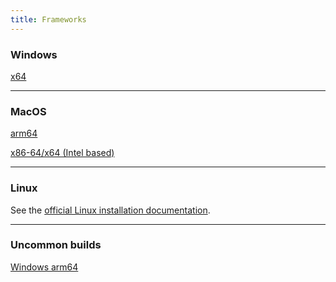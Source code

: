 ```yaml
---
title: Frameworks
---
```


### Windows

[x64](https://aka.ms/dotnet/6.0/windowsdesktop-runtime-win-x64.exe)

---

### MacOS

[arm64](https://aka.ms/dotnet/6.0/dotnet-runtime-osx-arm64.pkg)

[x86-64/x64 (Intel based)](https://aka.ms/dotnet/6.0/dotnet-runtime-osx-x64.pkg)

---

### Linux

See the [official Linux installation documentation](https://docs.microsoft.com/en-us/dotnet/core/install/linux).

---

### Uncommon builds

[Windows arm64](https://aka.ms/dotnet/6.0/windowsdesktop-runtime-win-arm64.exe)
